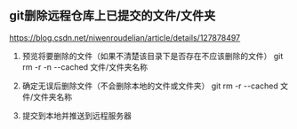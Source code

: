 ##  git删除远程仓库上已提交的文件/文件夹
https://blog.csdn.net/niwenroudelian/article/details/127878497

1.  预览将要删除的文件（如果不清楚该目录下是否存在不应该删除的文件）
git rm -r -n --cached 文件/文件夹名称

2.  确定无误后删除文件（不会删除本地的文件或文件夹）
git rm -r --cached 文件/文件夹名称

3. 提交到本地并推送到远程服务器
